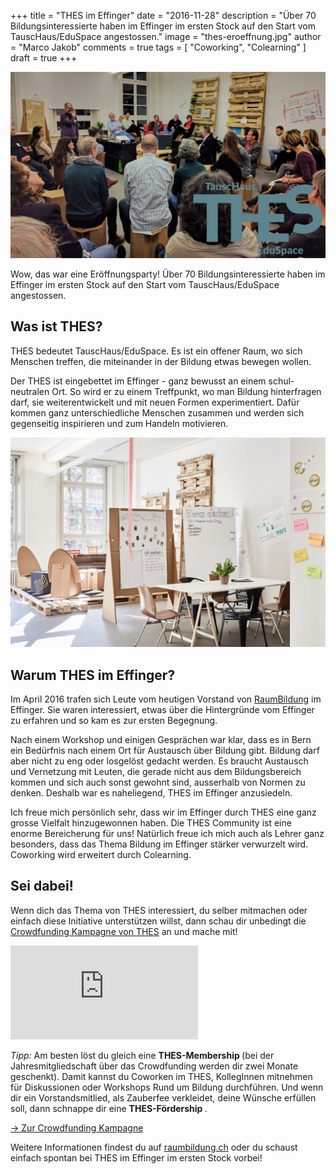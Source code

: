 +++
title = "THES im Effinger"
date = "2016-11-28"
description = "Über 70 Bildungsinteressierte haben im Effinger im ersten Stock auf den Start vom TauscHaus/EduSpace angestossen."
image = "thes-eroeffnung.jpg"
author = "Marco Jakob"
comments = true
tags = [ "Coworking", "Colearning" ]
draft = true
+++

![TauscHaus/EduSpace Logo](thes-eroeffnung.jpg)

<div class="lead">
  Wow, das war eine Eröffnungsparty! Über 70 Bildungsinteressierte haben im Effinger im ersten Stock auf den Start vom TauscHaus/EduSpace angestossen.
</div>


## Was ist THES?

THES bedeutet TauscHaus/EduSpace. Es ist ein offener Raum, wo sich Menschen treffen, die miteinander in der Bildung etwas bewegen wollen.

Der THES ist eingebettet im Effinger - ganz bewusst an einem schul-neutralen Ort. So wird er zu einem Treffpunkt, wo man Bildung hinterfragen darf, sie weiterentwickelt und mit neuen Formen experimentiert. Dafür kommen ganz unterschiedliche Menschen zusammen und werden sich gegenseitig inspirieren und zum Handeln motivieren.

![THES im Effinger](thes-im-effinger.jpg)


## Warum THES im Effinger?

Im April 2016 trafen sich Leute vom heutigen Vorstand von [RaumBildung](http://www.raumbildung.ch/) im Effinger. Sie waren interessiert, etwas über die Hintergründe vom Effinger zu erfahren und so kam es zur ersten Begegnung.

Nach einem Workshop und einigen Gesprächen war klar, dass es in Bern ein Bedürfnis nach einem Ort für Austausch über Bildung gibt. Bildung darf aber nicht zu eng oder losgelöst gedacht werden. Es braucht Austausch und Vernetzung mit Leuten, die gerade nicht aus dem Bildungsbereich kommen und sich auch sonst gewohnt sind, ausserhalb von Normen zu denken. Deshalb war es naheliegend, THES im Effinger anzusiedeln.

Ich freue mich persönlich sehr, dass wir im Effinger durch THES eine ganz grosse Vielfalt hinzugewonnen haben. Die THES Community ist eine enorme Bereicherung für uns! Natürlich freue ich mich auch als Lehrer ganz besonders, dass das Thema Bildung im Effinger stärker verwurzelt wird. Coworking wird erweitert durch Colearning.


## Sei dabei!

Wenn dich das Thema von THES interessiert, du selber mitmachen oder einfach diese Initiative unterstützen willst, dann schau dir unbedingt die [Crowdfunding Kampagne von THES](https://wemakeit.com/projects/thes-cokreationsraeume) an und mache mit!

<p>
<div class="embed-responsive embed-responsive-16by9">
  <iframe class="embed-responsive-item" src="https://player.vimeo.com/video/190779508" frameborder="0" allowfullscreen></iframe>
</div>
</p>

*Tipp:* Am besten löst du gleich eine <strong class="text-nowrap"><i class="fa fa-user"></i> THES-Membership <i class="fa fa-user"></i></strong> (bei der Jahresmitgliedschaft über das Crowdfunding werden dir zwei Monate geschenkt). Damit kannst du Coworken im THES, KollegInnen mitnehmen für Diskussionen oder Workshops Rund um Bildung durchführen. Und wenn dir ein Vorstandsmitlied, als Zauberfee verkleidet, deine Wünsche erfüllen soll, dann schnappe dir eine <strong class="text-nowrap"><i class="fa fa-magic"></i> THES-Fördership <i class="fa fa-magic"></i></strong>.

<a href="https://wemakeit.com/projects/thes-cokreationsraeume" class="btn btn-mod btn-medium btn-round mb-10">&rarr; Zur Crowdfunding Kampagne</a>

Weitere Informationen findest du auf [raumbildung.ch](http://www.raumbildung.ch) oder du schaust einfach spontan bei THES im Effinger im ersten Stock vorbei!
